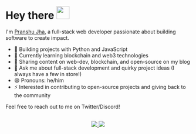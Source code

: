 # Hey there <img src="https://raw.githubusercontent.com/MartinHeinz/MartinHeinz/master/wave.gif" width="35"/>


I'm [Pranshu Jha](https://linkfree.io/pranshuj73), a full-stack web developer passionate about building software to create impact.

- 🚀 Building projects with Python and JavaScript
- 🔭 Currently learning blockchain and web3 technologies
- 🌱 Sharing content on web-dev, blockchain, and open-source on my blog
- 💬 Ask me about full-stack development and quirky project ideas (I always have a few in store!)
- 😄 Pronouns: he/him
- ⚡ Interested in contributing to open-source projects and giving back to the community

Feel free to reach out to me on Twitter/Discord!

<br />

<!-- SOCIALS -->
<div align="center">
 <a href="https://twitter.com/pranshuj73" target="_blank" rel="noopener noreferrer">
  <img src="https://img.shields.io/badge/Twitter-@pranshuj73-blue?color=efefef&style=for-the-badge&logo=twitter" />
 </a>
 <a href="https://www.linkedin.com/in/pranshu-jha-7ba383183/" target="_blank" rel="noopener noreferrer">
  <img src="https://img.shields.io/badge/LinkedIn-Pranshu Jha-blue?color=efefef&style=for-the-badge&logo=linkedin" />
 </a>
</div>

<!-- ## 📰 Check out my blog posts! -->
<!-- DISABLE::::HASHNODE_BLOG:START -->

<!-- DISABLE::::HASHNODE_BLOG:END -->
